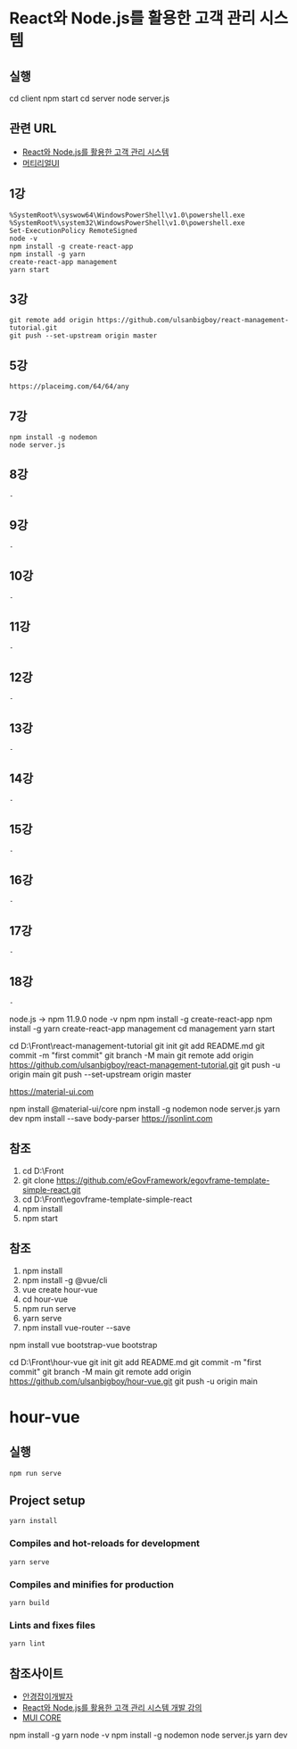 ﻿

# React와 Node.js를 활용한 고객 관리 시스템

## 실행
cd client 
npm start
cd server
node server.js



## 관련 URL
- [React와 Node.js를 활용한 고객 관리 시스템](https://github.com/ulsanbigboy/react-management-tutorial)
- [머티리얼UI](https://mui.com)


## 1강
```
%SystemRoot%\syswow64\WindowsPowerShell\v1.0\powershell.exe
%SystemRoot%\system32\WindowsPowerShell\v1.0\powershell.exe
Set-ExecutionPolicy RemoteSigned
node -v 
npm install -g create-react-app
npm install -g yarn
create-react-app management
yarn start
```

## 3강
```
git remote add origin https://github.com/ulsanbigboy/react-management-tutorial.git
git push --set-upstream origin master
```

## 5강
```
https://placeimg.com/64/64/any
```

## 7강
```
npm install -g nodemon
node server.js
```

## 8강
```
-
```


## 9강
```
-
```

## 10강
```
-
```

## 11강
```
-
```

## 12강
```
-
```

## 13강
```
-
```

## 14강
```
-
```

## 15강
```
-
```

## 16강
```
-
```

## 17강
```
-
```

## 18강
```
-
```


node.js  -> npm 11.9.0
node -v
npm 
npm install -g create-react-app
npm install -g yarn
create-react-app management
cd management
yarn start




cd D:\Front\react-management-tutorial
git init
git add README.md
git commit -m "first commit"
git branch -M main
git remote add origin https://github.com/ulsanbigboy/react-management-tutorial.git
git push -u origin main
git push --set-upstream origin master

https://material-ui.com

npm install @material-ui/core
npm install -g nodemon
node server.js
yarn dev
npm install --save body-parser
https://jsonlint.com






## 참조
1. cd D:\Front
2. git clone https://github.com/eGovFramework/egovframe-template-simple-react.git
3. cd D:\Front\egovframe-template-simple-react
4. npm install
5. npm start

## 참조
1. npm install
1. npm install -g @vue/cli
2. vue create hour-vue
3. cd hour-vue
4. npm run serve
5. yarn serve
6. npm install vue-router --save




npm install vue bootstrap-vue bootstrap



cd D:\Front\hour-vue
git init
git add README.md
git commit -m "first commit"
git branch -M main
git remote add origin https://github.com/ulsanbigboy/hour-vue.git
git push -u origin main





# hour-vue

## 실행
```
npm run serve
```


## Project setup
```
yarn install
```

### Compiles and hot-reloads for development
```
yarn serve
```

### Compiles and minifies for production
```
yarn build
```

### Lints and fixes files
```
yarn lint
```





## 참조사이트
- [안경잡이개발자](https://github.com/ndb796)
- [React와 Node.js를 활용한 고객 관리 시스템 개발 강의](https://github.com/ndb796/React-Management-Tutorial)
- [MUI CORE](https://mui.com)




npm install -g yarn
node -v
npm install -g nodemon
node server.js
yarn dev

